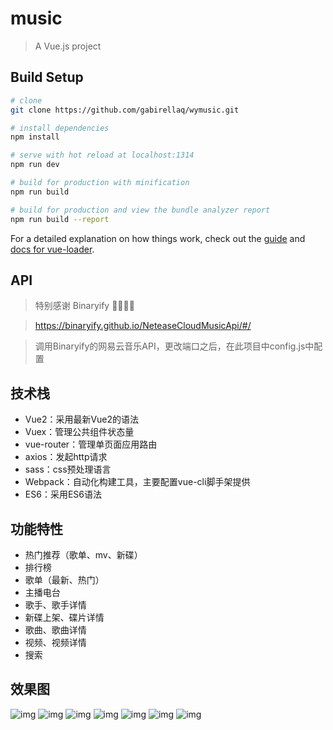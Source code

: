 # music

> A Vue.js project

## Build Setup

``` bash
# clone
git clone https://github.com/gabirellaq/wymusic.git

# install dependencies
npm install

# serve with hot reload at localhost:1314
npm run dev

# build for production with minification
npm run build

# build for production and view the bundle analyzer report
npm run build --report
```

For a detailed explanation on how things work, check out the [guide](http://vuejs-templates.github.io/webpack/) and [docs for vue-loader](http://vuejs.github.io/vue-loader).

## API

> 特别感谢 Binaryify 🎉🎉🎉🎉

> https://binaryify.github.io/NeteaseCloudMusicApi/#/

> 调用Binaryify的网易云音乐API，更改端口之后，在此项目中config.js中配置

## 技术栈

* Vue2：采用最新Vue2的语法
* Vuex：管理公共组件状态量
* vue-router：管理单页面应用路由
* axios：发起http请求
* sass：css预处理语言
* Webpack：自动化构建工具，主要配置vue-cli脚手架提供
* ES6：采用ES6语法

## 功能特性

* 热门推荐（歌单、mv、新碟）
* 排行榜
* 歌单（最新、热门）
* 主播电台
* 歌手、歌手详情
* 新碟上架、碟片详情
* 歌曲、歌曲详情
* 视频、视频详情
* 搜索

## 效果图
![img](./screenshots/recommend.PNG)
![img](./screenshots/leaderboards.PNG)
![img](./screenshots/songlist.PNG)
![img](./screenshots/songdetail.PNG)
![img](./screenshots/radio.PNG)
![img](./screenshots/singers.PNG)
![img](./screenshots/album.PNG)
